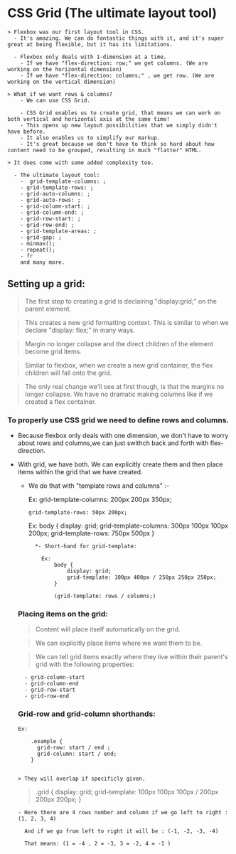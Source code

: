 # CSS Grid (The ultimate layout tool)

    > Flexbox was our first layout tool in CSS.
      - It's amazing. We can do fantastic things with it, and it's super great at being flexible, but it has its limitations.

      - Flexbox only deals with 1-dimension at a time.
        - If we have "flex-direction: row;" we get columns. (We are working on the horizontal dimension)
        - If we have "flex-direction: columns;" , we get row. (We are working on the vertical dimension)

    > What if we want rows & columns?
        - We can use CSS Grid.

        - CSS Grid enables us to create grid, that means we can work on both vertical and horizontal axis at the same time!
        - This opens up new layout possibilities that we simply didn't have before.
        - It also enables us to simplify our markup.
        - It's great because we don't have to think so hard about how content need to be grouped, resulting in much "flatter" HTML.

    > It does come with some added complexity too.
    
      - The ultimate layout tool:
        -  grid-template-columns: ;
        - grid-template-rows: ;
        - grid-auto-columns: ;
        - grid-auto-rows: ;
        - grid-column-start: ;
        - grid-column-end: ;
        - grid-row-start: ;
        - grid-row-end: ;
        - grid-template-areas: ;
        - grid-gap: ;
        - minmax();
        - repeat();
        - fr
        and many more.


## Setting up a grid:

  > The first step to creating a grid is declairing "display:grid;" on the parent element.

  > This creates a new grid formatting context. This is similar to when we declare "display: flex;" in many ways.

  > Margin no longer collapse and the direct children of the element become grid items.

  > Similar to flexbox, when we create a new grid container, the flex children will fall onto the grid.

  > The only real change we'll see at first though, is that the margins no longer collapse. We have no dramatic making columns like if we created a flex container.

  
### To properly use CSS grid we need to define rows and columns.

  - Because flexbox only deals with one dimension, we don't have to worry about rows and columns,we can just swithch back and forth with flex-direction.
  - With grid, we have both. We can explicitly create them and then place items within the grid that we have created.

    - We do that with "template rows and columns" :-

      Ex: 
          grid-template-columns: 200px 200px 350px;

          grid-template-rows: 50px 200px;

        Ex: 
            body {
                display: grid;
                grid-template-columns: 300px 100px 100px 200px;
                grid-template-rows: 750px 500px
            }


            *- Short-hand for grid-template:

              Ex:
                  body {
                      display: grid;
                      grid-template: 100px 400px / 250px 250px 250px;
                  }

                  (grid-template: rows / columns;)

    ### Placing items on the grid:

      > Content will place itself automatically on the grid.
      
      > We can explicitly place items where we want them to be.

      > We can tell grid items exactly where they live within their parent's grid with the following properties:

          - grid-column-start
          - grid-column-end
          - grid-row-start
          - grid-row-end

        
    ### Grid-row and grid-column shorthands:

        Ex:

            .example {
              grid-row: start / end ;
              grid-column: start / end;
            }

          
        > They will overlap if specificly given.

      > .grid {
          display: grid;
          grid-template: 100px 100px 100px / 200px 200px 200px;
        }

        - Here there are 4 rows number and column if we go left to right : (1, 2, 3, 4)
          
          And if we go from left to right it will be : (-1, -2, -3, -4)

          That means: (1 = -4 , 2 = -3, 3 = -2, 4 = -1 )



